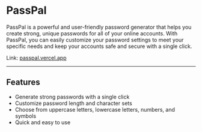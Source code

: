 # PassPal

PassPal is a powerful and user-friendly password generator that helps you create strong, unique passwords for all of your online accounts. With PassPal, you can easily customize your password settings to meet your specific needs and keep your accounts safe and secure with a single click.

Link: [passpal.vercel.app](https://passpal.vercel.app/)

---

## Features

- Generate strong passwords with a single click
- Customize password length and character sets
- Choose from uppercase letters, lowercase letters, numbers, and symbols
- Quick and easy to use
